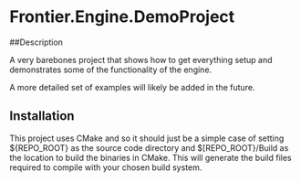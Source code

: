 Frontier.Engine.DemoProject
===========================

##Description

A very barebones project that shows how to get everything setup and demonstrates some of the functionality of the engine.

A more detailed set of examples will likely be added in the future.

## Installation

This project uses CMake and so it should just be a simple case of setting ${REPO_ROOT} as the source code directory and $[REPO_ROOT}/Build as the location to build the binaries in CMake. This will generate the build files required to compile with your chosen build system.